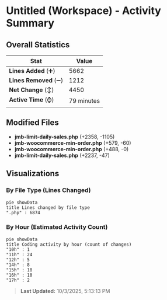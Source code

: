 # Untitled (Workspace) - Activity Summary 

## Overall Statistics

| Stat                   | Value                                                             |
| ---------------------- | ----------------------------------------------------------------- |
| **Lines Added** (➕)   | 5662                                          |
| **Lines Removed** (➖) | 1212                                        |
| **Net Change** (↕)    | 4450                |
| **Active Time** (⌚)   | 79 minutes |


## Modified Files
- **jmb-limit-daily-sales.php** (+2358, -1105)
- **jmb-woocommerce-min-order.php** (+579, -60)
- **jmb-woocommerce-min-order.php** (+488, -0)
- **jmb-limit-daily-sales.php** (+2237, -47)

## Visualizations

### By File Type (Lines Changed)

```mermaid
pie showData
title Lines changed by file type
".php" : 6874
```

### By Hour (Estimated Activity Count)

```mermaid
pie showData
title Coding activity by hour (count of changes)
"10h" : 1
"11h" : 24
"12h" : 5
"14h" : 8
"15h" : 18
"16h" : 10
"17h" : 2
```


> **Last Updated:** 10/3/2025, 5:13:13 PM